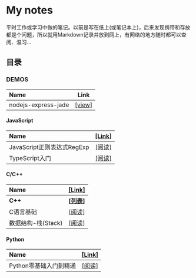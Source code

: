 # My notes

平时工作或学习中做的笔记。以前是写在纸上(或笔记本上)，后来发现携带和存放都是个问题，所以就用Markdown记录并放到网上，有网络的地方随时都可以查阅、温习...

## 目录

### DEMOS

| Name | Link |
| :--- | :---: |
| nodejs-express-jade | [[view]](https://github.com/capricorncd/blog/tree/master/demos/nodejs-express-jade)  |

#### JavaScript

| Name | [[Link]](./Javascript) |
| :--- | :---: |  
| JavaScript正则表达式RegExp | [[阅读]](https://github.com/capricorncd/my-notes/blob/master/Javascript/JavaScript%E6%AD%A3%E5%88%99%E8%A1%A8%E8%BE%BE%E5%BC%8FRegExp.md) |  
| TypeScript入门 | [[阅读]](https://github.com/capricorncd/my-notes/blob/master/Typescript/TypeScript%E5%85%A5%E9%97%A8.md)|

#### C/C++

| Name | [[Link]](./Javascript) |
| :--- | :---: |
| **C++** | [**[列表]**](https://github.com/capricorncd/my-notes/tree/master/C%2B%2B) |
| C语言基础 | [[阅读]](https://github.com/capricorncd/my-notes/blob/master/C%2B%2B/C%E8%AF%AD%E8%A8%80%E5%9F%BA%E7%A1%80.md) |
| 数据结构-栈(Stack) | [[阅读]](https://github.com/capricorncd/my-notes/blob/master/C%2B%2B/%E6%95%B0%E6%8D%AE%E7%BB%93%E6%9E%84-%E6%A0%88(Stack).md) |

#### Python

| Name | [[Link]](./Javascript) |
| :--- | :---: |
| Python零基础入门到精通 | [[阅读]](./Python/Python零基础入门到精通.md) |